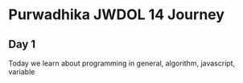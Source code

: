 # Purwadhika JWDOL 14 Journey

## Day 1

Today we learn about programming in general, algorithm, javascript, variable
